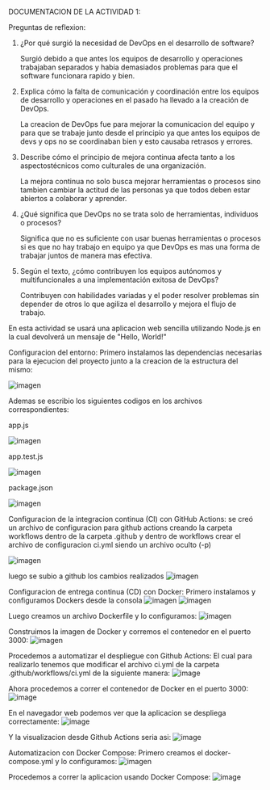 DOCUMENTACION DE LA ACTIVIDAD 1:

Preguntas de reflexion:
1. ¿Por qué surgió la necesidad de DevOps en el desarrollo de software?
   
   Surgió debido a que antes los equipos de desarrollo y operaciones trabajaban separados y habia demasiados problemas para que el software funcionara rapido y bien.
   
2. Explica cómo la falta de comunicación y coordinación entre los equipos de desarrollo y operaciones en el pasado ha llevado a la creación de DevOps.
   
   La creacion de DevOps fue para mejorar la comunicacion del equipo y para que se trabaje junto desde el principio ya que antes los equipos de devs y ops no se coordinaban bien y esto causaba retrasos y errores.
   
3. Describe cómo el principio de mejora continua afecta tanto a los aspectostécnicos como culturales de una organización.

   La mejora continua no solo busca mejorar herramientas o procesos sino tambien cambiar la actitud de las personas ya que todos deben estar abiertos a colaborar y aprender.
   
4. ¿Qué significa que DevOps no se trata solo de herramientas, individuos o procesos?
   
   Significa que no es suficiente con usar buenas herramientas o procesos si es que no hay trabajo en equipo ya que DevOps es mas una forma de trabajar juntos de manera mas efectiva.
   
5. Según el texto, ¿cómo contribuyen los equipos autónomos y multifuncionales a una implementación exitosa de DevOps?
    
   Contribuyen con habilidades variadas y el poder resolver problemas sin depender de otros lo que agiliza el desarrollo y mejora el flujo de trabajo.


   
En esta actividad se usará una aplicacion web sencilla utilizando Node.js en la cual devolverá un mensaje de "Hello, World!"

Configuracion del entorno: 
Primero instalamos las dependencias necesarias para la ejecucion del proyecto junto a la creacion de la estructura del mismo:

![imagen](https://github.com/user-attachments/assets/eb26d169-743d-4742-9e24-11a56acbb82c)

Ademas se escribio los siguientes codigos en los archivos correspondientes:

app.js

![imagen](https://github.com/user-attachments/assets/416dd031-89d8-4687-83b5-26162ecd586c)

app.test.js

![imagen](https://github.com/user-attachments/assets/c8dd9b5f-e92e-4396-831f-1e974b7c520a)

package.json

![imagen](https://github.com/user-attachments/assets/bcf65030-950b-4e60-93b5-0f95580b4a61)


Configuracion de la integracion continua (CI) con GitHub Actions:
se creó un archivo de configuracion para github actions creando la carpeta workflows dentro de la carpeta .github y dentro de workflows crear el archivo de configuracion ci.yml siendo un archivo oculto (-p)

![imagen](https://github.com/user-attachments/assets/1da97197-c154-4418-8a5d-22b627d7bf3f)

luego se subio a github los cambios realizados
![imagen](https://github.com/user-attachments/assets/f2b70906-9ca1-4eab-a3ec-aed10a6105b8)


Configuracion de entrega continua (CD) con Docker:
Primero instalamos y configuramos Dockers desde la consola
![imagen](https://github.com/user-attachments/assets/858ff564-6401-4f54-afb0-68087584b676)
![imagen](https://github.com/user-attachments/assets/13c92ba5-db5b-4e39-bc6d-687e732f6317)

Luego creamos un archivo Dockerfile y lo configuramos:
![imagen](https://github.com/user-attachments/assets/8958bf67-b6dc-43f4-a650-2d8350bd7f59)


Construimos la imagen de Docker y corremos el contenedor en el puerto 3000:
![imagen](https://github.com/user-attachments/assets/52f36790-b595-4604-ba48-f7f71eee002c)

Procedemos a automatizar el despliegue con Github Actions:
El cual para realizarlo tenemos que modificar el archivo ci.yml de la carpeta .github/workflows/ci.yml de la siguiente manera:
![image](https://github.com/user-attachments/assets/881bbaa0-049f-46d7-90e5-190e074a146c)

Ahora procedemos a correr el contenedor de Docker en el puerto 3000:
![image](https://github.com/user-attachments/assets/8e8440d9-fb5f-4b37-b068-fc60acad35e0)

En el navegador web podemos ver que la aplicacion se despliega correctamente:
![image](https://github.com/user-attachments/assets/e6c0e403-59ef-417d-bd45-7369ad04b233)

Y la visualizacion desde Github Actions seria asi:
![image](https://github.com/user-attachments/assets/d6267ee0-deb1-4e4d-aa37-accee14c4493)


Automatizacion con Docker Compose:
Primero creamos el docker-compose.yml y lo configuramos:
![imagen](https://github.com/user-attachments/assets/442c5627-f0d8-414a-bc56-9c02a1c93eec)

 Procedemos a correr la aplicacion usando Docker Compose:
 ![image](https://github.com/user-attachments/assets/bf299d26-0b69-4766-831a-498d4a26776b)









